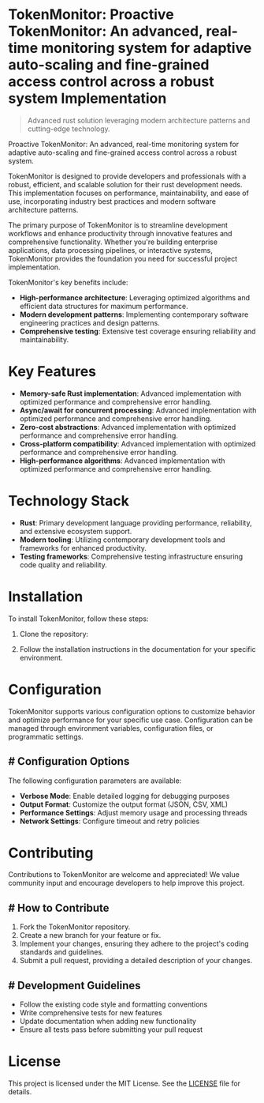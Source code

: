 <!-- fallback_TokenMonitor_20251020200654_92203 -->

# TokenMonitor: Proactive TokenMonitor: An advanced, real-time monitoring system for adaptive auto-scaling and fine-grained access control across a robust system Implementation
> Advanced rust solution leveraging modern architecture patterns and cutting-edge technology.

Proactive TokenMonitor: An advanced, real-time monitoring system for adaptive auto-scaling and fine-grained access control across a robust system.

TokenMonitor is designed to provide developers and professionals with a robust, efficient, and scalable solution for their rust development needs. This implementation focuses on performance, maintainability, and ease of use, incorporating industry best practices and modern software architecture patterns.

The primary purpose of TokenMonitor is to streamline development workflows and enhance productivity through innovative features and comprehensive functionality. Whether you're building enterprise applications, data processing pipelines, or interactive systems, TokenMonitor provides the foundation you need for successful project implementation.

TokenMonitor's key benefits include:

* **High-performance architecture**: Leveraging optimized algorithms and efficient data structures for maximum performance.
* **Modern development patterns**: Implementing contemporary software engineering practices and design patterns.
* **Comprehensive testing**: Extensive test coverage ensuring reliability and maintainability.

# Key Features

* **Memory-safe Rust implementation**: Advanced implementation with optimized performance and comprehensive error handling.
* **Async/await for concurrent processing**: Advanced implementation with optimized performance and comprehensive error handling.
* **Zero-cost abstractions**: Advanced implementation with optimized performance and comprehensive error handling.
* **Cross-platform compatibility**: Advanced implementation with optimized performance and comprehensive error handling.
* **High-performance algorithms**: Advanced implementation with optimized performance and comprehensive error handling.

# Technology Stack

* **Rust**: Primary development language providing performance, reliability, and extensive ecosystem support.
* **Modern tooling**: Utilizing contemporary development tools and frameworks for enhanced productivity.
* **Testing frameworks**: Comprehensive testing infrastructure ensuring code quality and reliability.

# Installation

To install TokenMonitor, follow these steps:

1. Clone the repository:


2. Follow the installation instructions in the documentation for your specific environment.

# Configuration

TokenMonitor supports various configuration options to customize behavior and optimize performance for your specific use case. Configuration can be managed through environment variables, configuration files, or programmatic settings.

## # Configuration Options

The following configuration parameters are available:

* **Verbose Mode**: Enable detailed logging for debugging purposes
* **Output Format**: Customize the output format (JSON, CSV, XML)
* **Performance Settings**: Adjust memory usage and processing threads
* **Network Settings**: Configure timeout and retry policies

# Contributing

Contributions to TokenMonitor are welcome and appreciated! We value community input and encourage developers to help improve this project.

## # How to Contribute

1. Fork the TokenMonitor repository.
2. Create a new branch for your feature or fix.
3. Implement your changes, ensuring they adhere to the project's coding standards and guidelines.
4. Submit a pull request, providing a detailed description of your changes.

## # Development Guidelines

* Follow the existing code style and formatting conventions
* Write comprehensive tests for new features
* Update documentation when adding new functionality
* Ensure all tests pass before submitting your pull request

# License

This project is licensed under the MIT License. See the [LICENSE](https://github.com/Lyche6666/TokenMonitor/blob/main/LICENSE) file for details.
